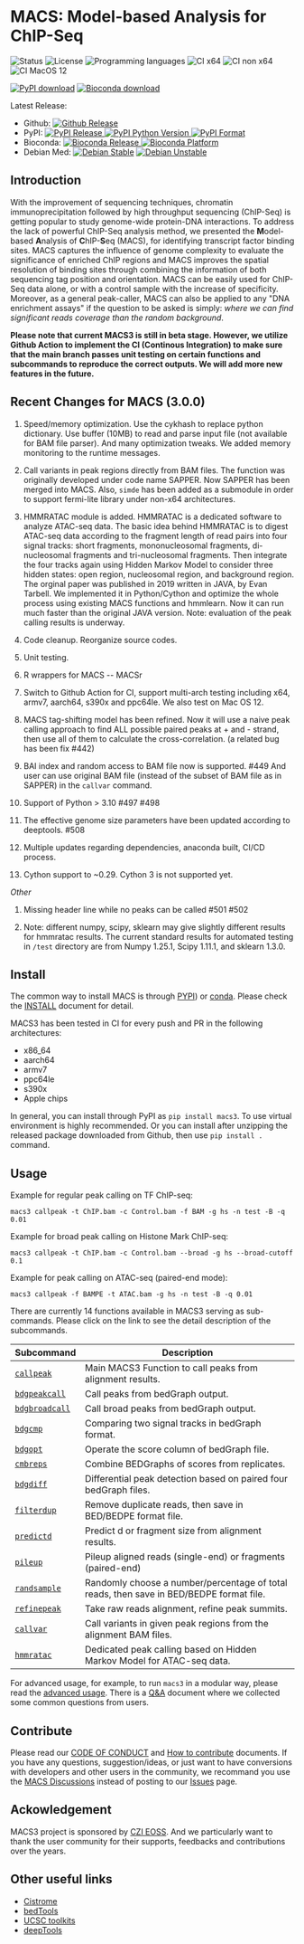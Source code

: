 # MACS: Model-based Analysis for ChIP-Seq

![Status](https://img.shields.io/pypi/status/macs3.svg) ![License](https://img.shields.io/github/license/macs3-project/MACS) ![Programming languages](https://img.shields.io/github/languages/top/macs3-project/MACS) ![CI x64](https://github.com/macs3-project/MACS/workflows/CI%20x64/badge.svg) ![CI non x64](https://github.com/macs3-project/MACS/workflows/CI%20non%20x64,%20python%203.7/badge.svg) ![CI MacOS 12](https://github.com/macs3-project/MACS/workflows/CI%20MacOS%2012/badge.svg)

[![PyPI download](https://img.shields.io/pypi/dm/macs3?label=pypi%20downloads)](https://pypistats.org/packages/macs3) [![Bioconda download](https://img.shields.io/conda/dn/bioconda/macs3?label=bioconda%20downloads)](https://anaconda.org/bioconda/macs3)

Latest Release:
* Github: [![Github Release](https://img.shields.io/github/v/release/macs3-project/MACS)](https://github.com/macs3-project/MACS/releases)
* PyPI: [![PyPI Release](https://img.shields.io/pypi/v/macs3.svg) ![PyPI Python Version](https://img.shields.io/pypi/pyversions/MACS3) ![PyPI Format](https://img.shields.io/pypi/format/macs3)](https://pypi.org/project/macs3/)
* Bioconda: [![Bioconda Release](https://img.shields.io/conda/v/bioconda/macs3) ![Bioconda Platform](https://img.shields.io/conda/pn/bioconda/macs3)](https://anaconda.org/bioconda/macs3)
* Debian Med: [![Debian Stable](https://img.shields.io/debian/v/macs/stable?label=debian%20stable)](https://packages.debian.org/stable/macs) [![Debian Unstable](https://img.shields.io/debian/v/macs/sid?label=debian%20sid)](https://packages.debian.org/sid/macs)

## Introduction

With the improvement of sequencing techniques, chromatin
immunoprecipitation followed by high throughput sequencing (ChIP-Seq)
is getting popular to study genome-wide protein-DNA interactions. To
address the lack of powerful ChIP-Seq analysis method, we presented
the **M**odel-based **A**nalysis of **C**hIP-**S**eq (MACS), for
identifying transcript factor binding sites. MACS captures the
influence of genome complexity to evaluate the significance of
enriched ChIP regions and MACS improves the spatial resolution of
binding sites through combining the information of both sequencing tag
position and orientation. MACS can be easily used for ChIP-Seq data
alone, or with a control sample with the increase of
specificity. Moreover, as a general peak-caller, MACS can also be
applied to any "DNA enrichment assays" if the question to be asked is
simply: *where we can find significant reads coverage than the random
background*.

**Please note that current MACS3 is still in beta stage. However, we
utilize Github Action to implement the CI (Continous Integration) to
make sure that the main branch passes unit testing on certain
functions and subcommands to reproduce the correct outputs. We will
add more new features in the future.**

## Recent Changes for MACS (3.0.0)

1) Speed/memory optimization.  Use the cykhash to replace python
	dictionary. Use buffer (10MB) to read and parse input file (not
	available for BAM file parser). And many optimization tweaks. We
	added memory monitoring to the runtime messages.

2) Call variants in peak regions directly from BAM files. The
	function was originally developed under code name SAPPER. Now
	SAPPER has been merged into MACS. Also, `simde` has been added as
	a submodule in order to support fermi-lite library under non-x64
	architectures.

3) HMMRATAC module is added. HMMRATAC is a dedicated software to
	analyze ATAC-seq data. The basic idea behind HMMRATAC is to digest
	ATAC-seq data according to the fragment length of read pairs into
	four signal tracks: short fragments, mononucleosomal fragments,
	di-nucleosomal fragments and tri-nucleosomal fragments. Then
	integrate the four tracks again using Hidden Markov Model to
	consider three hidden states: open region, nucleosomal region, and
	background region. The orginal paper was published in 2019 written
	in JAVA, by Evan Tarbell. We implemented it in Python/Cython and
	optimize the whole process using existing MACS functions and
	hmmlearn. Now it can run much faster than the original JAVA
	version. Note: evaluation of the peak calling results is underway.	

4) Code cleanup. Reorganize source codes. 

5) Unit testing. 

6) R wrappers for MACS -- MACSr

7) Switch to Github Action for CI, support multi-arch testing
	including x64, armv7, aarch64, s390x and ppc64le. We also test on
	Mac OS 12.

8) MACS tag-shifting model has been refined. Now it will use a 
	naive peak calling approach to find ALL possible paired peaks at +
	and - strand, then use all of them to calculate the 
	cross-correlation. (a related bug has been fix #442) 

9) BAI index and random access to BAM file now is supported. #449
	And user can use original BAM file (instead of the subset of BAM
	file as in SAPPER) in the `callvar` command.

10) Support of Python > 3.10 #497 #498 

11) The effective genome size parameters have been updated
	according to deeptools. #508

12) Multiple updates regarding dependencies, anaconda built, CI/CD
	process.

13) Cython support to ~0.29. Cython 3 is not supported yet.

*Other*

1) Missing header line while no peaks can be called #501 #502

2) Note: different numpy, scipy, sklearn may give slightly
	different results for hmmratac results. The current standard
	results for automated testing in `/test` directory are from Numpy
	1.25.1, Scipy 1.11.1, and sklearn 1.3.0.

## Install

The common way to install MACS is through
[PYPI](https://pypi.org/project/macs3/)) or
[conda](https://anaconda.org/bioconda/macs3). Please check the
[INSTALL](./docs/INSTALL.md) document for detail.

MACS3 has been tested in CI for every push and PR in the following
architectures:

 * x86_64
 * aarch64
 * armv7
 * ppc64le
 * s390x 
 * Apple chips

In general, you can install through PyPI as `pip install macs3`. 
To use virtual environment is highly recommended. Or you can install
after unzipping the released package downloaded from Github, then
use `pip install .` command.

## Usage

Example for regular peak calling on TF ChIP-seq:

`macs3 callpeak -t ChIP.bam -c Control.bam -f BAM -g hs -n test -B -q 0.01`

Example for broad peak calling on Histone Mark ChIP-seq:

`macs3 callpeak -t ChIP.bam -c Control.bam --broad -g hs --broad-cutoff 0.1`

Example for peak calling on ATAC-seq (paired-end mode):

`macs3 callpeak -f BAMPE -t ATAC.bam -g hs -n test -B -q 0.01`

There are currently 14 functions available in MACS3 serving as
sub-commands. Please click on the link to see the detail description
of the subcommands.

Subcommand | Description
-----------|----------
[`callpeak`](./docs/callpeak.md) | Main MACS3 Function to call peaks from alignment results.
[`bdgpeakcall`](./docs/bdgpeakcall.md) | Call peaks from bedGraph output.
[`bdgbroadcall`](./docs/bdgbroadcall.md) | Call broad peaks from bedGraph output.
[`bdgcmp`](./docs/bdgcmp.md) | Comparing two signal tracks in bedGraph format.
[`bdgopt`](./docs/bdgopt.md) | Operate the score column of bedGraph file.
[`cmbreps`](./docs/cmbreps.md) | Combine BEDGraphs of scores from replicates.
[`bdgdiff`](./docs/bdgdiff.md) | Differential peak detection based on paired four bedGraph files.
[`filterdup`](./docs/filterdup.md) | Remove duplicate reads, then save in BED/BEDPE format file.
[`predictd`](./docs/predictd.md) | Predict d or fragment size from alignment results.
[`pileup`](./docs/pileup.md) | Pileup aligned reads (single-end) or fragments (paired-end)
[`randsample`](./docs/randsample.md) | Randomly choose a number/percentage of total reads, then save in BED/BEDPE format file.
[`refinepeak`](./docs/refinepeak.md) | Take raw reads alignment, refine peak summits.
[`callvar`](./docs/callvar.md) | Call variants in given peak regions from the alignment BAM files.
[`hmmratac`](./docs/hmmratac.md) | Dedicated peak calling based on Hidden Markov Model for ATAC-seq data.

For advanced usage, for example, to run `macs3` in a modular way,
please read the [advanced usage](./docs/Advanced_Step-by-step_Peak_Calling.md). There is a
[Q&A](./docs/qa.md) document where we collected some common questions
from users.

## Contribute

Please read our [CODE OF CONDUCT](./CODE_OF_CONDUCT.md) and
[How to contribute](./CONTRIBUTING.md) documents. If you have any
questions, suggestion/ideas, or just want to have conversions with
developers and other users in the community, we recommand you use the
[MACS Discussions](https://github.com/macs3-project/MACS/discussions)
instead of posting to our
[Issues](https://github.com/macs3-project/MACS/issues) page.

## Ackowledgement

MACS3 project is sponsored by
[CZI EOSS](https://chanzuckerberg.com/eoss/). And we particularly want
to thank the user community for their supports, feedbacks and
contributions over the years.

## Other useful links

 * [Cistrome](http://cistrome.org/)
 * [bedTools](http://code.google.com/p/bedtools/)
 * [UCSC toolkits](http://hgdownload.cse.ucsc.edu/admin/exe/)
 * [deepTools](https://github.com/deeptools/deepTools/)

